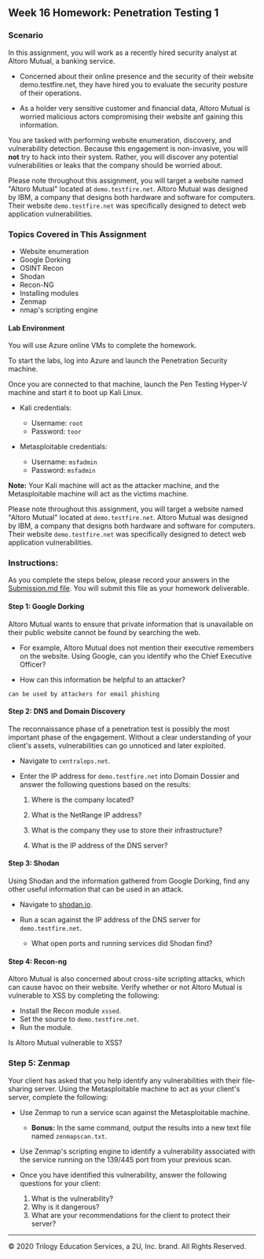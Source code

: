 ## Week 16 Homework: Penetration Testing 1

### Scenario

In this assignment, you will work as a recently hired security analyst at Altoro Mutual, a banking service. 

 - Concerned about their online presence and the security of their website demo.testfire.net, they have hired you to evaluate the security posture of their operations. 
 
 - As a holder very sensitive customer and financial data, Altoro Mutual is worried malicious actors compromising their website anf gaining this information. 

You are tasked with performing website enumeration, discovery, and vulnerability detection. Because this engagement is non-invasive, you will **not** try to hack into their system. Rather, you will discover any potential vulnerabilities or leaks that the company should be worried about. 

Please note throughout this assignment, you will target a website named "Altoro Mutual" located at `demo.testfire.net`. Altoro Mutual was designed by IBM, a company that designs both hardware and software for computers. Their website `demo.testfire.net` was specifically designed to detect web application vulnerabilities.


### Topics Covered in This Assignment

- Website enumeration
- Google Dorking
- OSINT Recon
- Shodan
- Recon-NG
- Installing modules
- Zenmap
- nmap's scripting engine

#### Lab Environment

You will use Azure online VMs to complete the homework. 

To start the labs, log into Azure and launch the Penetration Security machine.

Once you are connected to that machine, launch the Pen Testing Hyper-V machine and start it to boot up Kali Linux.

- Kali credentials:
  - Username: `root`
  - Password: `toor`
  
- Metasploitable credentials:
  - Username: `msfadmin`
  - Password: `msfadmin`

**Note:** Your Kali machine will act as the attacker machine, and the Metasploitable machine will act as the victims machine. 

Please note throughout this assignment, you will target a website named "Altoro Mutual" located at `demo.testfire.net`. Altoro Mutual was designed by IBM, a company that designs both hardware and software for computers. Their website `demo.testfire.net` was specifically designed to detect web application vulnerabilities.


### Instructions:

As you complete the steps below, please record your answers in the [Submission.md file](SubmissionFile.md). You will submit this file as your homework deliverable.

#### Step 1: Google Dorking

Altoro Mutual wants to ensure that private information that is unavailable on their public website cannot be found by searching the web. 

- For example, Altoro Mutual does not mention their executive remembers on the website. Using Google, can you identify who the Chief Executive Officer?

- How can this information be helpful to an attacker?

 `can be used by attackers for email phishing`

#### Step 2: DNS and Domain Discovery

The reconnaissance phase of a penetration test is possibly the most important phase of the engagement. Without a clear understanding of your client's assets, vulnerabilities can go unnoticed and later exploited. 

- Navigate to `centralops.net`. 

- Enter the IP address for `demo.testfire.net` into Domain Dossier and answer the following questions based on the results:

  1. Where is the company located? 

  2. What is the NetRange IP address?  

  3. What is the company they use to store their infrastructure? 

  4. What is the IP address of the DNS server? 

#### Step 3: Shodan

Using Shodan and the information gathered from Google Dorking, find any other useful information that can be used in an attack.

- Navigate to [shodan.io](https://www.shodan.io/). 

- Run a scan against the IP address of the DNS server for `demo.testfire.net`. 

  - What open ports and running services did Shodan find? 

#### Step 4: Recon-ng

Altoro Mutual is also concerned about cross-site scripting attacks, which can cause havoc on their website. Verify whether or not Altoro Mutual is vulnerable to XSS by completing the following:

- Install the Recon module `xssed`. 
- Set the source to `demo.testfire.net`. 
- Run the module. 

Is Altoro Mutual vulnerable to XSS?

### Step 5: Zenmap

Your client has asked that you help identify any vulnerabilities with their file-sharing server. Using the Metasploitable machine to act as your client's server, complete the following:

- Use Zenmap to run a service scan against the Metasploitable machine. 
  
  - **Bonus:** In the same command, output the results into a new text file named `zenmapscan.txt`. 

    
- Use Zenmap's scripting engine to identify a vulnerability associated with the service running on the 139/445 port from your previous scan.


- Once you have identified this vulnerability, answer the following questions for your client:
  1. What is the vulnerability? 
  2. Why is it dangerous? 
  3. What are your recommendations for the client to protect their server? 

---
© 2020 Trilogy Education Services, a 2U, Inc. brand. All Rights Reserved.  
